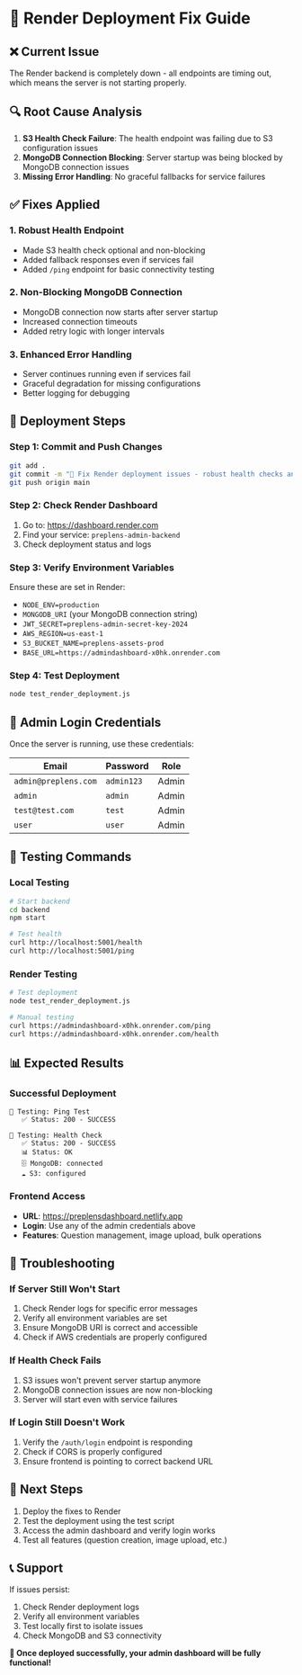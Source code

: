 # 🚀 Render Deployment Fix Guide

## ❌ **Current Issue**
The Render backend is completely down - all endpoints are timing out, which means the server is not starting properly.

## 🔍 **Root Cause Analysis**
1. **S3 Health Check Failure**: The health endpoint was failing due to S3 configuration issues
2. **MongoDB Connection Blocking**: Server startup was being blocked by MongoDB connection issues
3. **Missing Error Handling**: No graceful fallbacks for service failures

## ✅ **Fixes Applied**

### 1. **Robust Health Endpoint**
- Made S3 health check optional and non-blocking
- Added fallback responses even if services fail
- Added `/ping` endpoint for basic connectivity testing

### 2. **Non-Blocking MongoDB Connection**
- MongoDB connection now starts after server startup
- Increased connection timeouts
- Added retry logic with longer intervals

### 3. **Enhanced Error Handling**
- Server continues running even if services fail
- Graceful degradation for missing configurations
- Better logging for debugging

## 🚀 **Deployment Steps**

### **Step 1: Commit and Push Changes**
```bash
git add .
git commit -m "🔧 Fix Render deployment issues - robust health checks and error handling"
git push origin main
```

### **Step 2: Check Render Dashboard**
1. Go to: https://dashboard.render.com
2. Find your service: `preplens-admin-backend`
3. Check deployment status and logs

### **Step 3: Verify Environment Variables**
Ensure these are set in Render:
- `NODE_ENV=production`
- `MONGODB_URI` (your MongoDB connection string)
- `JWT_SECRET=preplens-admin-secret-key-2024`
- `AWS_REGION=us-east-1`
- `S3_BUCKET_NAME=preplens-assets-prod`
- `BASE_URL=https://admindashboard-x0hk.onrender.com`

### **Step 4: Test Deployment**
```bash
node test_render_deployment.js
```

## 🔐 **Admin Login Credentials**
Once the server is running, use these credentials:

| Email | Password | Role |
|-------|----------|------|
| `admin@preplens.com` | `admin123` | Admin |
| `admin` | `admin` | Admin |
| `test@test.com` | `test` | Admin |
| `user` | `user` | Admin |

## 🧪 **Testing Commands**

### **Local Testing**
```bash
# Start backend
cd backend
npm start

# Test health
curl http://localhost:5001/health
curl http://localhost:5001/ping
```

### **Render Testing**
```bash
# Test deployment
node test_render_deployment.js

# Manual testing
curl https://admindashboard-x0hk.onrender.com/ping
curl https://admindashboard-x0hk.onrender.com/health
```

## 📊 **Expected Results**

### **Successful Deployment**
```
🧪 Testing: Ping Test
   ✅ Status: 200 - SUCCESS

🧪 Testing: Health Check
   ✅ Status: 200 - SUCCESS
   📊 Status: OK
   🗄️ MongoDB: connected
   ☁️ S3: configured
```

### **Frontend Access**
- **URL**: https://preplensdashboard.netlify.app
- **Login**: Use any of the admin credentials above
- **Features**: Question management, image upload, bulk operations

## 🔧 **Troubleshooting**

### **If Server Still Won't Start**
1. Check Render logs for specific error messages
2. Verify all environment variables are set
3. Ensure MongoDB URI is correct and accessible
4. Check if AWS credentials are properly configured

### **If Health Check Fails**
1. S3 issues won't prevent server startup anymore
2. MongoDB connection issues are now non-blocking
3. Server will start even with service failures

### **If Login Still Doesn't Work**
1. Verify the `/auth/login` endpoint is responding
2. Check if CORS is properly configured
3. Ensure frontend is pointing to correct backend URL

## 🎯 **Next Steps**
1. Deploy the fixes to Render
2. Test the deployment using the test script
3. Access the admin dashboard and verify login works
4. Test all features (question creation, image upload, etc.)

## 📞 **Support**
If issues persist:
1. Check Render deployment logs
2. Verify all environment variables
3. Test locally first to isolate issues
4. Check MongoDB and S3 connectivity

**🎉 Once deployed successfully, your admin dashboard will be fully functional!** 